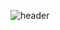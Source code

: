 ![header](https://capsule-render.vercel.app/api?type=Waving&text=TechMarket&animation=twinkling&color=gradient&height=200)
